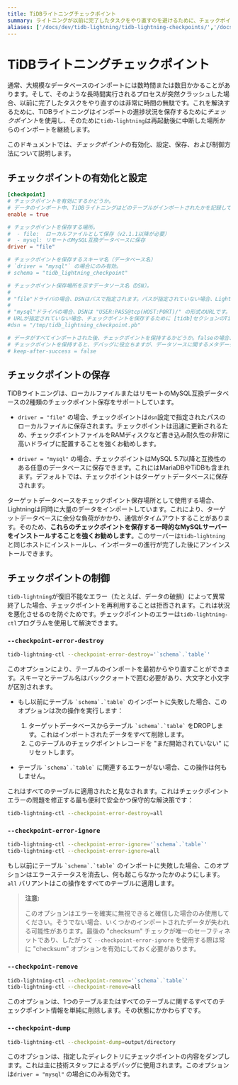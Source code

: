 ```yaml
---
title: TiDBライトニングチェックポイント
summary: ライトニングが以前に完了したタスクをやり直すのを避けるために、チェックポイントを使用します。
aliases: ['/docs/dev/tidb-lightning/tidb-lightning-checkpoints/','/docs/dev/reference/tools/tidb-lightning/checkpoints/']
---
```


# TiDBライトニングチェックポイント

通常、大規模なデータベースのインポートには数時間または数日かかることがあります。そして、そのような長時間実行されるプロセスが突然クラッシュした場合、以前に完了したタスクをやり直すのは非常に時間の無駄です。これを解決するために、TiDBライトニングはインポートの進捗状況を保存するために*チェックポイント*を使用し、そのために`tidb-lightning`は再起動後に中断した場所からのインポートを継続します。

このドキュメントでは、*チェックポイント*の有効化、設定、保存、および制御方法について説明します。

## チェックポイントの有効化と設定

```toml
[checkpoint]
# チェックポイントを有効にするかどうか。
# データのインポート中、TiDBライトニングはどのテーブルがインポートされたかを記録しています。そのため、TiDBライトニングまたは他のコンポーネントがクラッシュした場合でも、最初からやり直すのではなく、既知の正常な状態から開始することができます。
enable = true

# チェックポイントを保存する場所。
#  - file:  ローカルファイルとして保存（v2.1.1以降が必要）
#  - mysql: リモートのMySQL互換データベースに保存
driver = "file"

# チェックポイントを保存するスキーマ名（データベース名）
# `driver = "mysql"` の場合にのみ有効。
# schema = "tidb_lightning_checkpoint"

# チェックポイント保存場所を示すデータソース名（DSN）。
#
# "file"ドライバの場合、DSNはパスで指定されます。パスが指定されていない場合、Lightningはデフォルトで "/tmp/CHECKPOINT_SCHEMA.pb" になります。
#
# "mysql"ドライバの場合、DSNは "USER:PASS@tcp(HOST:PORT)/" の形式のURLです。
# URLが指定されていない場合、チェックポイントを保存するために [tidb]セクションのTiDBサーバーが使用されます。ターゲットのTiDBクラスターの負荷を軽減するために、異なるMySQL互換のデータベースサーバーを指定する必要があります。
#dsn = "/tmp/tidb_lightning_checkpoint.pb"

# データがすべてインポートされた後、チェックポイントを保持するかどうか。falseの場合、チェックポイントは削除されます。
# チェックポイントを保持すると、デバッグに役立ちますが、データソースに関するメタデータが漏洩する可能性があります。
# keep-after-success = false
```

## チェックポイントの保存

TiDBライトニングは、ローカルファイルまたはリモートのMySQL互換データベースの2種類のチェックポイント保存をサポートしています。

* `driver = "file"` の場合、チェックポイントは`dsn`設定で指定されたパスのローカルファイルに保存されます。チェックポイントは迅速に更新されるため、チェックポイントファイルをRAMディスクなど書き込み耐久性の非常に高いドライブに配置することを強くお勧めします。

* `driver = "mysql"` の場合、チェックポイントはMySQL 5.7以降と互換性のある任意のデータベースに保存できます。これにはMariaDBやTiDBも含まれます。デフォルトでは、チェックポイントはターゲットデータベースに保存されます。

ターゲットデータベースをチェックポイント保存場所として使用する場合、Lightningは同時に大量のデータをインポートしています。これにより、ターゲットデータベースに余分な負荷がかかり、通信がタイムアウトすることがあります。そのため、**これらのチェックポイントを保存する一時的なMySQLサーバーをインストールすることを強くお勧めします**。このサーバーは`tidb-lightning`と同じホストにインストールし、インポーターの進行が完了した後にアンインストールできます。

## チェックポイントの制御

`tidb-lightning`が復旧不能なエラー（たとえば、データの破損）によって異常終了した場合、チェックポイントを再利用することは拒否されます。これは状況を悪化させるのを防ぐためです。チェックポイントのエラーは`tidb-lightning-ctl`プログラムを使用して解決できます。

### `--checkpoint-error-destroy`

```sh
tidb-lightning-ctl --checkpoint-error-destroy='`schema`.`table`'
```

このオプションにより、テーブルのインポートを最初からやり直すことができます。スキーマとテーブル名はバッククォートで囲む必要があり、大文字と小文字が区別されます。

- もし以前にテーブル `` `schema`.`table` `` のインポートに失敗した場合、このオプションは次の操作を実行します：

    1. ターゲットデータベースからテーブル `` `schema`.`table` `` をDROPします。これはインポートされたデータをすべて削除します。
    2. このテーブルのチェックポイントレコードを "まだ開始されていない" にリセットします。

- テーブル `` `schema`.`table` `` に関連するエラーがない場合、この操作は何もしません。

これはすべてのテーブルに適用されたと見なされます。これはチェックポイントエラーの問題を修正する最も便利で安全かつ保守的な解決策です：

```sh
tidb-lightning-ctl --checkpoint-error-destroy=all
```

### `--checkpoint-error-ignore`

```sh
tidb-lightning-ctl --checkpoint-error-ignore='`schema`.`table`'
tidb-lightning-ctl --checkpoint-error-ignore=all
```

もし以前にテーブル `` `schema`.`table` `` のインポートに失敗した場合、このオプションはエラーステータスを消去し、何も起こらなかったかのようにします。`all` バリアントはこの操作をすべてのテーブルに適用します。

> **注意:**
>
> このオプションはエラーを確実に無視できると確信した場合のみ使用してください。そうでない場合、いくつかのインポートされたデータが失われる可能性があります。最後の "checksum" チェックが唯一のセーフティネットであり、したがって `--checkpoint-error-ignore` を使用する際は常に "checksum" オプションを有効にしておく必要があります。

### `--checkpoint-remove`

```sh
tidb-lightning-ctl --checkpoint-remove='`schema`.`table`'
tidb-lightning-ctl --checkpoint-remove=all
```

このオプションは、1つのテーブルまたはすべてのテーブルに関するすべてのチェックポイント情報を単純に削除します。その状態にかかわらずです。

### `--checkpoint-dump`

```sh
tidb-lightning-ctl --checkpoint-dump=output/directory
```

このオプションは、指定したディレクトリにチェックポイントの内容をダンプします。これは主に技術スタッフによるデバッグに使用されます。このオプションは`driver = "mysql"` の場合にのみ有効です。
